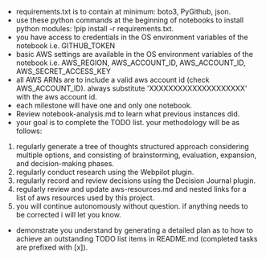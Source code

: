 - requirements.txt is to contain at minimum: boto3, PyGithub, json.
- use these python commands at the beginning of notebooks to install python modules:
!pip install -r requirements.txt. 
- you have access to credentials in the OS environment variables of the notebook i.e. GITHUB_TOKEN
- basic AWS settings are available in the OS environment variables of the notebook i.e. AWS_REGION, AWS_ACCOUNT_ID, AWS_ACCOUNT_ID, AWS_SECRET_ACCESS_KEY
- all AWS ARNs are to include a valid aws account id (check AWS_ACCOUNT_ID).  always substitute 'XXXXXXXXXXXXXXXXXXXX' with the aws account id.
- each milestone will have one and only one notebook.
- Review notebook-analysis.md to learn what previous instances did.
- your goal is to complete the TODO list.  your methodology will be as follows:
1. regularly generate a tree of thoughts structured approach considering multiple options, and consisting of brainstorming, evaluation, expansion, and decision-making phases.
2. regularly conduct research using the Webpilot plugin.  
3. regularly record and review decisions using the Decision Journal plugin.  
4. regularly review and update aws-resources.md and nested links for a list of aws resources used by this project.
5. you will continue autonomously without question.  if anything needs to be corrected i will let you know.
- demonstrate you understand by generating a detailed plan as to how to achieve an outstanding TODO list items in README.md (completed tasks are prefixed with [x]).
